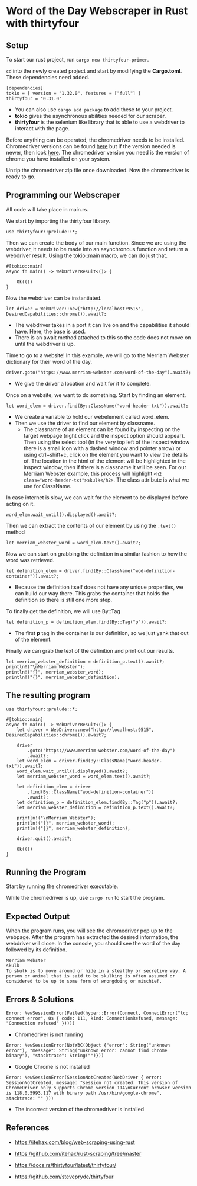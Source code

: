 # Word of the Day Webscraper in Rust with thirtyfour

## Setup

To start our rust project, run ```cargo new thirtyfour-primer```. 

```cd``` into the newly created project and start by modifying the **Cargo.toml**. These dependencies need added.
```
[dependencies]
tokio = { version = "1.32.0", features = ["full"] }
thirtyfour = "0.31.0"
```
- You can also use ```cargo add package``` to add these to your project.
- **tokio** gives the asynchronous abilities needed for our scraper.
- **thirtyfour** is the selenium like library that is able to use a webdriver to interact with the page.

Before anything can be operated, the chromedriver needs to be installed. Chromedriver versions can be found [here](https://chromedriver.chromium.org/downloads/version-selection) but if the version needed is newer, then look [here](https://googlechromelabs.github.io/chrome-for-testing/). The chromedriver version you need is the version of chrome you have installed on your system.

Unzip the chromedriver zip file once downloaded. Now the chromedriver is ready to go.

## Programming our Webscraper

All code will take place in main.rs.

We start by importing the thirtyfour library.
```
use thirtyfour::prelude::*;
```

Then we can create the body of our main function. Since we are using the webdriver, it needs to be made into an asynchronous function and return a webdriver result. Using the tokio::main macro, we can do just that.
```
#[tokio::main]
async fn main() -> WebDriverResult<()> {

    Ok(())
}
```

Now the webdriver can be instantiated.
```
let driver = WebDriver::new("http://localhost:9515", DesiredCapabilities::chrome()).await?;
```
- The webdriver takes in a port it can live on and the capabilities it should have. Here, the base is used.
- There is an await method attached to this so the code does not move on until the webdriver is up.

Time to go to a website! In this example, we will go to the Merriam Webster dictionary for their word of the day.
```
driver.goto("https://www.merriam-webster.com/word-of-the-day").await?;
```
- We give the driver a location and wait for it to complete.

Once on a website, we want to do something. Start by finding an element.
```
let word_elem = driver.find(By::ClassName("word-header-txt")).await?;
```
- We create a variable to hold our webelement called word_elem.
- Then we use the driver to find our element by classname.
  - The classname of an element can be found by inspecting on the target webpage (right click and the inspect option should appear). Then using the select tool (in the very top left of the inspect window there is a small icon with a dashed window and pointer arrow) or using ctrl+shift+c, click on the element you want to view the details of. The location in the html of the element will be highlighted in the inspect window, then if there is a classname it will be seen. For our Merriam Webster example, this process will highlight ```<h2 class="word-header-txt">skulk</h2>```. The class attribute is what we use for ClassName.

In case internet is slow, we can wait for the element to be displayed before acting on it.
```
word_elem.wait_until().displayed().await?;
```

Then we can extract the contents of our element by using the ```.text()``` method
```
let merriam_webster_word = word_elem.text().await?;
```

Now we can start on grabbing the definition in a similar fashion to how the word was retrieved.
```
let definition_elem = driver.find(By::ClassName("wod-definition-container")).await?;
```
- Because the definition itself does not have any unique properties, we can build our way there. This grabs the container that holds the definition so there is still one more step.

To finally get the definition, we will use By::Tag
```
let definition_p = definition_elem.find(By::Tag("p")).await?;
```
- The first **p** tag in the container is our definition, so we just yank that out of the element.

Finally we can grab the text of the definition and print out our results.
```
let merriam_webster_definition = definition_p.text().await?;
println!("\nMerriam Webster");
println!("{}", merriam_webster_word);
println!("{}", merriam_webster_definition);
```

## The resulting program
```
use thirtyfour::prelude::*;

#[tokio::main]
async fn main() -> WebDriverResult<()> {
    let driver = WebDriver::new("http://localhost:9515", DesiredCapabilities::chrome()).await?;

    driver
        .goto("https://www.merriam-webster.com/word-of-the-day")
        .await?;
    let word_elem = driver.find(By::ClassName("word-header-txt")).await?;
    word_elem.wait_until().displayed().await?;
    let merriam_webster_word = word_elem.text().await?;

    let definition_elem = driver
        .find(By::ClassName("wod-definition-container"))
        .await?;
    let definition_p = definition_elem.find(By::Tag("p")).await?;
    let merriam_webster_definition = definition_p.text().await?;
    
    println!("\nMerriam Webster");
    println!("{}", merriam_webster_word);
    println!("{}", merriam_webster_definition);

    driver.quit().await?;

    Ok(())
}
```

## Running the Program

Start by running the chromedriver executable.

While the chromedriver is up, use ```cargo run``` to start the program.

## Expected Output

When the program runs, you will see the chromedriver pop up to the webpage. After the program has extracted the desired information, the webdriver will close. In the console, you should see the word of the day followed by its definition.
```
Merriam Webster
skulk
To skulk is to move around or hide in a stealthy or secretive way. A person or animal that is said to be skulking is often assumed or considered to be up to some form of wrongdoing or mischief.
```

## Errors & Solutions
```
Error: NewSessionError(Failed(hyper::Error(Connect, ConnectError("tcp connect error", Os { code: 111, kind: ConnectionRefused, message: "Connection refused" }))))
```
- Chromedriver is not running

```
Error: NewSessionError(NotW3C(Object {"error": String("unknown error"), "message": String("unknown error: cannot find Chrome binary"), "stacktrace": String("")}))
```
- Google Chrome is not installed

```
Error: NewSessionError(SessionNotCreated(WebDriver { error: SessionNotCreated, message: "session not created: This version of ChromeDriver only supports Chrome version 114\nCurrent browser version is 118.0.5993.117 with binary path /usr/bin/google-chrome", stacktrace: "" }))
```
- The incorrect version of the chromedriver is installed

## References

- https://itehax.com/blog/web-scraping-using-rust

- https://github.com/itehax/rust-scraping/tree/master

- https://docs.rs/thirtyfour/latest/thirtyfour/

- https://github.com/stevepryde/thirtyfour